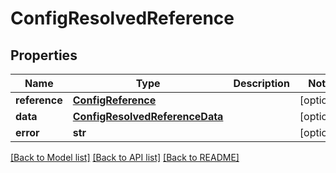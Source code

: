 # ConfigResolvedReference

## Properties
Name | Type | Description | Notes
------------ | ------------- | ------------- | -------------
**reference** | [**ConfigReference**](ConfigReference.md) |  | [optional] 
**data** | [**ConfigResolvedReferenceData**](ConfigResolvedReferenceData.md) |  | [optional] 
**error** | **str** |  | [optional] 

[[Back to Model list]](../README.md#documentation-for-models) [[Back to API list]](../README.md#documentation-for-api-endpoints) [[Back to README]](../README.md)


